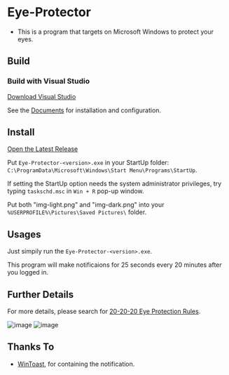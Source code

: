 # Eye-Protector

- This is a program that targets on Microsoft Windows to protect your eyes.

## Build
### Build with Visual Studio
[Download Visual Studio](https://amazingkenneth.github.io/docs/posts/tutorial/2022-02-19-install_CppCompiler.html#microsoft-visual-c)

See the [Documents](https://docs.microsoft.com/zh-cn/cpp/build/get-started-linux-cmake) for installation and configuration.
## Install
[Open the Latest Release](https://github.com/Amazingkenneth/Eye-Protector/releases/latest)

Put `Eye-Protector-<version>.exe` in your StartUp folder: `C:\ProgramData\Microsoft\Windows\Start Menu\Programs\StartUp`.

If setting the StartUp option needs the system administrator privileges, try typing `taskschd.msc` in `Win + R` pop-up window.

Put both "img-light.png" and "img-dark.png" into your `%USERPROFILE%\Pictures\Saved Pictures\` folder.

## Usages
Just simpily run the `Eye-Protector-<version>.exe`.

This program will make notificaions for 25 seconds every 20 minutes after you logged in.

## Further Details
For more details, please search for [20-20-20 Eye Protection Rules](https://bing.com/search?q=20-20-20+Eye+Protection+Rules).
  
![image](https://amazingkenneth.github.io/images/TipsToEaseEyeStrain.jpeg)
![image](https://amazingkenneth.github.io/images/HowToEaseYourEyes.jpeg)

## Thanks To
- [WinToast](https://github.com/mohabouje/WinToast), for containing the notification.